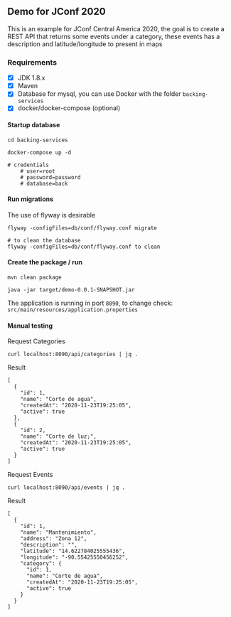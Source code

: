 ## Demo for JConf 2020

This is an example for JConf Central America 2020, the goal is to create a REST API
that returns some events under a category, these events has a description and latitude/longitude to present in maps


### Requirements

- [x] JDK 1.8.x
- [x] Maven
- [x] Database for mysql, you can use Docker  with the folder `backing-services`
- [x] docker/docker-compose (optional)

#### Startup database
```
cd backing-services

docker-compose up -d

# credentials
    # user=root
    # password=password
    # database=back
```

#### Run migrations
The use of flyway is desirable
```
flyway -configFiles=db/conf/flyway.conf migrate

# to clean the database
flyway -configFiles=db/conf/flyway.conf to clean
```


#### Create the package / run
```
mvn clean package

java -jar target/demo-0.0.1-SNAPSHOT.jar 
```
The application is running in port `8090`, to change check: `src/main/resources/application.properties`

#### Manual testing
Request Categories 

`curl localhost:8090/api/categories | jq .`

Result 

```
[
  {
    "id": 1,
    "name": "Corte de agua",
    "createdAt": "2020-11-23T19:25:05",
    "active": true
  },
  {
    "id": 2,
    "name": "Corte de luz;",
    "createdAt": "2020-11-23T19:25:05",
    "active": true
  }
]
```

Request Events 

`curl localhost:8090/api/events | jq .`

Result 

```
[
  {
    "id": 1,
    "name": "Mantenimiento",
    "address": "Zona 12",
    "description": "",
    "latitude": "14.622784025555436",
    "longitude": "-90.55425550456252",
    "category": {
      "id": 1,
      "name": "Corte de agua",
      "createdAt": "2020-11-23T19:25:05",
      "active": true
    }
  }
]
```

